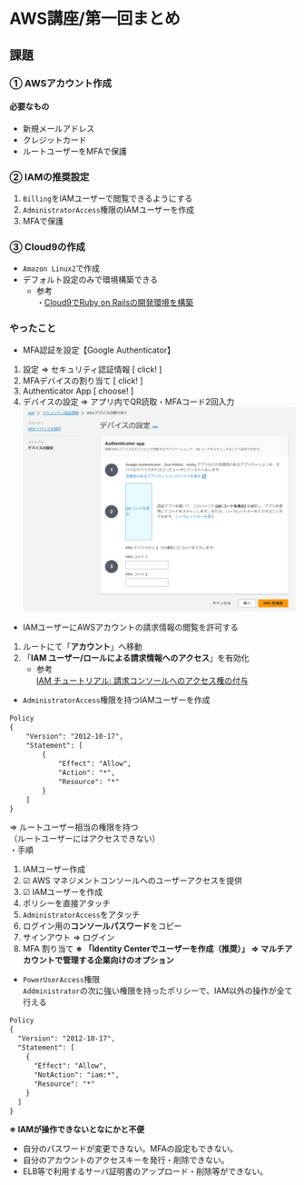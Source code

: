 # AWS講座/第一回まとめ

## 課題

### ① AWSアカウント作成

#### 必要なもの
- 新規メールアドレス
- クレジットカード
- ルートユーザーをMFAで保護

### ② IAMの推奨設定
1. `Billing`をIAMユーザーで閲覧できるようにする
2. `AdministratorAccess`権限のIAMユーザーを作成
3. MFAで保護

### ③ Cloud9の作成
- `Amazon Linux2`で作成
- デフォルト設定のみで環境構築できる
  - 参考  
  ・[Cloud9でRuby on Railsの開発環境を構築](https://pikawaka.com/curriculums/web-service-development/aws-cloud9-rails-environment) 

### やったこと
- MFA認証を設定【Google Authenticator】
1. 設定 => セキュリティ認証情報 [ click! ]
2. MFAデバイスの割り当て [ click! ]
3. Authenticator App [ choose! ]
4. デバイスの設定 => アプリ内でQR読取・MFAコード2回入力
![MFA設定](./images/mfa.png)

- IAMユーザーにAWSアカウントの請求情報の閲覧を許可する  
1. ルートにて「**アカウント**」へ移動
2. 「**IAM ユーザー/ロールによる請求情報へのアクセス**」を有効化
   - 参考  
  [IAM チュートリアル: 請求コンソールへのアクセス権の付与](https://docs.aws.amazon.com/ja_jp/IAM/latest/UserGuide/tutorial_billing.html)

- `AdministratorAccess`権限を持つIAMユーザーを作成
```
Policy
{
    "Version": "2012-10-17",
    "Statement": [
        {
            "Effect": "Allow",
            "Action": "*",
            "Resource": "*"
        }
    ]
}
```
=> ルートユーザー相当の権限を持つ  
（ルートユーザーにはアクセスできない）  
・手順
1. IAMユーザー作成
2. ☑ AWS マネジメントコンソールへのユーザーアクセスを提供
3. ☑ IAMユーザーを作成 
4. ポリシーを直接アタッチ
5. `AdministratorAccess`をアタッチ  
6. ログイン用の**コンソールパスワード**をコピー
7. サインアウト => ログイン  
8. MFA 割り当て
**※ 「Identity Centerでユーザーを作成（推奨）」 => マルチアカウントで管理する企業向けのオプション**

-  `PowerUserAccess`権限  
`Addministrator`の次に強い権限を持ったポリシーで、IAM以外の操作が全て行える
```
Policy
{
  "Version": "2012-10-17",
  "Statement": [
    {
      "Effect": "Allow",
      "NotAction": "iam:*",
      "Resource": "*"
    }
  ]
}
```
**※ IAMが操作できないとなにかと不便**
- 自分のパスワードが変更できない。MFAの設定もできない。
- 自分のアカウントのアクセスキーを発行・削除できない。
- ELB等で利用するサーバ証明書のアップロード・削除等ができない。
